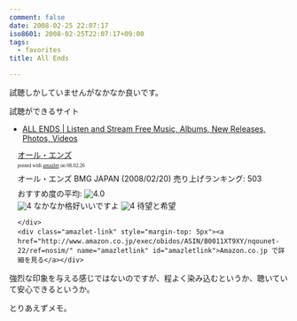 ```yaml
---
comment: false
date: 2008-02-25 22:07:17
iso8601: 2008-02-25T22:07:17+09:00
tags:
  - favorites
title: All Ends

---
```


試聴しかしていませんがなかなか良いです。


試聴ができるサイト

- [ALL ENDS | Listen and Stream Free Music, Albums, New Releases, Photos, Videos](https://myspace.com/allends)

<div class="amazlet-box" style="margin-bottom:0px;">
  <div class="amazlet-image" style="float:left;"><a href="http://www.amazon.co.jp/exec/obidos/ASIN/B0011XT9XY/nqounet-22/ref=nosim/" name="amazletlink" id="amazletlink"></a></div>
  <div class="amazlet-info" style="float:left;margin-left:15px;line-height:120%">
    <div class="amazlet-name" style="margin-bottom:10px;line-height:120%"><a href="http://www.amazon.co.jp/exec/obidos/ASIN/B0011XT9XY/nqounet-22/ref=nosim/" name="amazletlink" id="amazletlink">オール・エンズ</a>
      <div class="amazlet-powered-date" style="font-size:7pt;margin-top:5px;font-family:verdana;line-height:120%">posted with <a href="http://app.amazlet.com/amazlet/" title="オール・エンズ">amazlet</a> on 08.02.26</div>
    </div>
    <div class="amazlet-detail">オール・エンズ
      BMG JAPAN (2008/02/20)
      売り上げランキング: 503
    </div>
    <div class="amazlet-review" style="margin-top:10px; margin-bottom:10px">
      <div class="amazlet-review-average" style="margin-bottom:5px">おすすめ度の平均: <img src="http://images-jp.amazon.com/images/G/09/x-locale/common/customer-reviews/stars-4-0.gif" alt="4.0" /></div><img src="http://images-jp.amazon.com/images/G/09/x-locale/common/customer-reviews/stars-4-0.gif" alt="4" /> なかなか格好いいですよ
      <img src="http://images-jp.amazon.com/images/G/09/x-locale/common/customer-reviews/stars-4-0.gif" alt="4" /> 待望と希望

    </div>
    <div class="amazlet-link" style="margin-top: 5px"><a href="http://www.amazon.co.jp/exec/obidos/ASIN/B0011XT9XY/nqounet-22/ref=nosim/" name="amazletlink" id="amazletlink">Amazon.co.jp で詳細を見る</a></div>
  </div>
  <div class="amazlet-footer" style="clear: left"></div>
</div>

強烈な印象を与える感じではないのですが、程よく染み込むというか、聴いていて安心できるというか。

とりあえずメモ。
